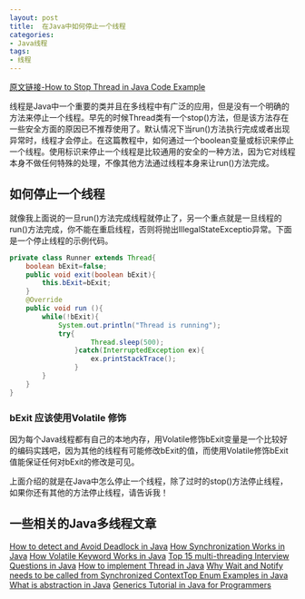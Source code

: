 ```yaml
---
layout: post
title:  在Java中如何停止一个线程
categories:
- Java线程
tags:
- 线程
---
```


[原文链接-How to Stop Thread in Java Code Example](http://javarevisited.blogspot.sg/2011/10/how-to-stop-thread-java-example.html)

线程是Java中一个重要的类并且在多线程中有广泛的应用，但是没有一个明确的方法来停止一个线程。早先的时候Thread类有一个stop()方法，但是该方法存在一些安全方面的原因已不推荐使用了。默认情况下当run()方法执行完成或者出现异常时，线程才会停止。在这篇教程中，如何通过一个boolean变量或标识来停止一个线程。使用标识来停止一个线程是比较通用的安全的一种方法，因为它对线程本身不做任何特殊的处理，不像其他方法通过线程本身来让run()方法完成。


## 如何停止一个线程

就像我上面说的一旦run()方法完成线程就停止了，另一个重点就是一旦线程的run()方法完成，你不能在重启线程，否则将抛出IllegalStateExceptio异常。下面是一个停止线程的示例代码。

```java
private class Runner extends Thread{
    boolean bExit=false;
    public void exit(boolean bExit){
        this.bExit=bExit;
    }
    @Override
    public void run (){
        while(!bExit){
            System.out.println("Thread is running");
            try{
                    Thread.sleep(500);
                }catch(InterruptedException ex){
                    ex.printStackTrace();
                }
        }
    }
}
```

### bExit 应该使用Volatile 修饰

因为每个Java线程都有自己的本地内存，用Volatile修饰bExit变量是一个比较好的编码实践吧，因为其他的线程有可能修改bExit的值，而使用Volatile修饰bExit值能保证任何对bExit的修改是可见。

上面介绍的就是在Java中怎么停止一个线程，除了过时的stop()方法停止线程，如果你还有其他的方法停止线程，请告诉我！

## 一些相关的Java多线程文章

[How to detect and Avoid Deadlock in Java](http://javarevisited.blogspot.com/2010/10/what-is-deadlock-in-java-how-to-fix-it.html)
[How Synchronization Works in Java](http://javarevisited.blogspot.com/2011/04/synchronization-in-java-synchronized.html)
[How Volatile Keyword Works in Java](http://javarevisited.blogspot.com/2011/06/volatile-keyword-java-example-tutorial.html)
[Top 15 multi-threading Interview Questions in Java](http://javarevisited.blogspot.com/2011/07/java-multi-threading-interview.html)
[How to implement Thread in Java](http://javarevisited.blogspot.com/2011/02/how-to-implement-thread-in-java.html)
[Why Wait and Notify needs to be called from Synchronized ContextTop Enum Examples in Java](http://javarevisited.blogspot.com/2011/05/wait-notify-and-notifyall-in-java.html)
[What is abstraction in Java](http://javarevisited.blogspot.com/2010/10/abstraction-in-java.html)
[Generics Tutorial in Java for Programmers](http://javarevisited.blogspot.com/2011/09/generics-java-example-tutorial.html)